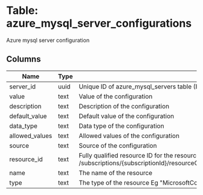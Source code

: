 
# Table: azure_mysql_server_configurations
Azure mysql server configuration
## Columns
| Name        | Type           | Description  |
| ------------- | ------------- | -----  |
|server_id|uuid|Unique ID of azure_mysql_servers table (FK)|
|value|text|Value of the configuration|
|description|text|Description of the configuration|
|default_value|text|Default value of the configuration|
|data_type|text|Data type of the configuration|
|allowed_values|text|Allowed values of the configuration|
|source|text|Source of the configuration|
|resource_id|text|Fully qualified resource ID for the resource Ex - /subscriptions/{subscriptionId}/resourceGroups/{resourceGroupName}/providers/{resourceProviderNamespace}/{resourceType}/{resourceName}|
|name|text|The name of the resource|
|type|text|The type of the resource Eg "MicrosoftCompute/virtualMachines" or "MicrosoftStorage/storageAccounts"|
